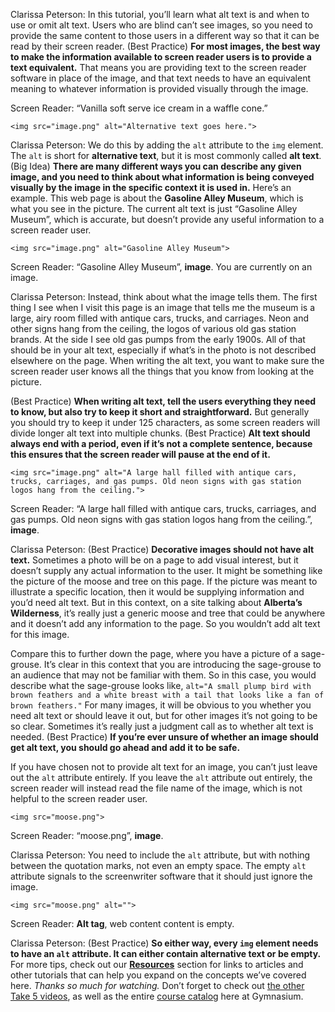 
Clarissa Peterson: In this tutorial, you’ll learn what alt text is and when to use or omit alt text. Users who are blind can’t see images, so you need to provide the same content to those users in a different way so that it can be read by their screen reader. (Best Practice) **For most images, the best way to make the information available to screen reader users is to provide a text equivalent.** That means you are providing text to the screen reader software in place of the image, and that text needs to have an equivalent meaning to whatever information is provided visually through the image.

Screen Reader: “Vanilla soft serve ice cream in a waffle cone.”

```markup
<img src="image.png" alt="Alternative text goes here.">
```

Clarissa Peterson: We do this by adding the `alt` attribute to the `img` element. The `alt` is short for **alternative text**, but it is most commonly called **alt text**. (Big Idea) **There are many different ways you can describe any given image, and you need to think about what information is being conveyed visually by the image in the specific context it is used in.** Here’s an example. This web page is about the **Gasoline Alley Museum**, which is what you see in the picture. The current alt text is just “Gasoline Alley Museum”, which is accurate, but doesn’t provide any useful information to a screen reader user.

```markup
<img src="image.png" alt="Gasoline Alley Museum">
```

Screen Reader: “Gasoline Alley Museum”, **image**. You are currently on an image.

Clarissa Peterson: Instead, think about what the image tells them. The first thing I see when I visit this page is an image that tells me the museum is a large, airy room filled with antique cars, trucks, and carriages. Neon and other signs hang from the ceiling, the logos of various old gas station brands. At the side I see old gas pumps from the early 1900s. All of that should be in your alt text, especially if what’s in the photo is not described elsewhere on the page. When writing the alt text, you want to make sure the screen reader user knows all the things that you know from looking at the picture.

(Best Practice) **When writing alt text, tell the users everything they need to know, but also try to keep it short and straightforward.** But generally you should try to keep it under 125 characters, as some screen readers will divide longer alt text into multiple chunks. (Best Practice) **Alt text should always end with a period, even if it’s not a complete sentence, because this ensures that the screen reader will pause at the end of it.**

```markup
<img src="image.png" alt="A large hall filled with antique cars, trucks, carriages, and gas pumps. Old neon signs with gas station logos hang from the ceiling.">
```

Screen Reader: “A large hall filled with antique cars, trucks, carriages, and gas pumps. Old neon signs with gas station logos hang from the ceiling.”, **image**.

Clarissa Peterson: (Best Practice) **Decorative images should not have alt text.** Sometimes a photo will be on a page to add visual interest, but it doesn’t supply any actual information to the user. It might be something like the picture of the moose and tree on this page. If the picture was meant to illustrate a specific location, then it would be supplying information and you’d need alt text. But in this context, on a site talking about **Alberta’s Wilderness**, it’s really just a generic moose and tree that could be anywhere and it doesn’t add any information to the page. So you wouldn’t add alt text for this image.

Compare this to further down the page, where you have a picture of a sage-grouse. It’s clear in this context that you are introducing the sage-grouse to an audience that may not be familiar with them. So in this case, you would describe what the sage-grouse looks like, `alt="A small plump bird with brown feathers and a white breast with a tail that looks like a fan of brown feathers."` For many images, it will be obvious to you whether you need alt text or should leave it out, but for other images it’s not going to be so clear. Sometimes it’s really just a judgment call as to whether alt text is needed. (Best Practice) **If you’re ever unsure of whether an image should get alt text, you should go ahead and add it to be safe.**

If you have chosen not to provide alt text for an image, you can’t just leave out the `alt` attribute entirely. If you leave the `alt` attribute out entirely, the screen reader will instead read the file name of the image, which is not helpful to the screen reader user.

```markup
<img src="moose.png">
```

Screen Reader: “moose.png”, **image**.

Clarissa Peterson: You need to include the `alt` attribute, but with nothing between the quotation marks, not even an empty space. The empty `alt` attribute signals to the screenwriter software that it should just ignore the image.

```markup
<img src="moose.png" alt="">
```

Screen Reader: **Alt tag**, web content content is empty.

Clarissa Peterson: (Best Practice) **So either way, every `img` element needs to have an `alt` attribute. It can either contain alternative text or be empty.** For more tips, check out our [**Resources**](#tutorial-resources) section for links to articles and other tutorials that can help you expand on the concepts we’ve covered here. *Thanks so much for watching.* Don’t forget to check out [the other Take 5 videos][1], as well as the entire [course catalog][2] here at Gymnasium.

[1]: https://thegymnasium.com/courses/take5
[2]: https://thegymnasium.com/courses
